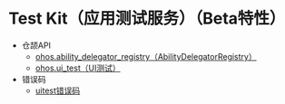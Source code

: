 # Test Kit（应用测试服务）（Beta特性）

- 仓颉API
    - [ohos.ability_delegator_registry（AbilityDelegatorRegistry）](cj-apis-ability_delegator_registry.md)
    - [ohos.ui_test（UI测试）](cj-apis-ui_test.md)
- 错误码
    - [uitest错误码](cj-errorcode-uitest.md)